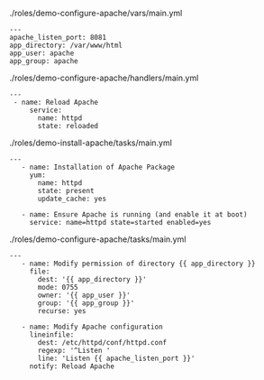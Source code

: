 ./roles/demo-configure-apache/vars/main.yml
```
---
apache_listen_port: 8081
app_directory: /var/www/html
app_user: apache
app_group: apache
```

./roles/demo-configure-apache/handlers/main.yml
```
---
 - name: Reload Apache
     service:
       name: httpd
       state: reloaded
```

./roles/demo-install-apache/tasks/main.yml
```
---
   - name: Installation of Apache Package
     yum:
       name: httpd
       state: present
       update_cache: yes

   - name: Ensure Apache is running (and enable it at boot)
     service: name=httpd state=started enabled=yes
```

./roles/demo-configure-apache/tasks/main.yml
```
---
   - name: Modify permission of directory {{ app_directory }}
     file:
       dest: '{{ app_directory }}'
       mode: 0755
       owner: '{{ app_user }}'
       group: '{{ app_group }}'
       recurse: yes

   - name: Modify Apache configuration
     lineinfile:
       dest: /etc/httpd/conf/httpd.conf
       regexp: '^Listen '
       line: 'Listen {{ apache_listen_port }}'
     notify: Reload Apache
```
